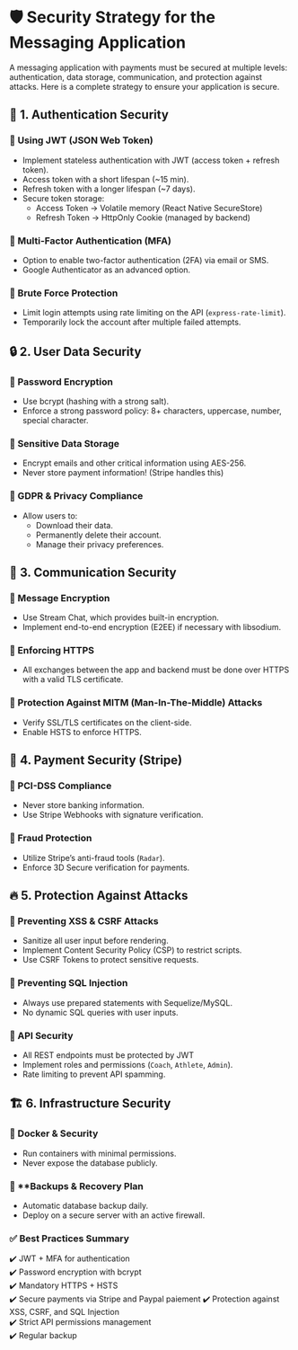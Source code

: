 # 🛡️ Security Strategy for the Messaging Application

A messaging application with payments must be secured at multiple levels: authentication, data storage, communication, and protection against attacks. Here is a complete strategy to ensure your application is secure.

## 🔐 1. Authentication Security


### 📌 Using JWT (JSON Web Token)
- Implement stateless authentication with JWT (access token + refresh token).
- Access token with a short lifespan (~15 min).
- Refresh token with a longer lifespan (~7 days).
- Secure token storage:
  - Access Token → Volatile memory (React Native SecureStore)
  - Refresh Token → HttpOnly Cookie (managed by backend)

### 📌 Multi-Factor Authentication (MFA)
- Option to enable two-factor authentication (2FA) via email or SMS.
- Google Authenticator as an advanced option.

### 📌 Brute Force Protection
- Limit login attempts using rate limiting on the API (`express-rate-limit`).
- Temporarily lock the account after multiple failed attempts.

## 🔒 2. User Data Security


### 📌 Password Encryption
- Use bcrypt (hashing with a strong salt).
- Enforce a strong password policy: 8+ characters, uppercase, number, special character.

### 📌 Sensitive Data Storage
- Encrypt emails and other critical information using AES-256.
- Never store payment information! (Stripe handles this)

### 📌 GDPR & Privacy Compliance
- Allow users to:
  - Download their data.
  - Permanently delete their account.
  - Manage their privacy preferences.

## 🔄 3. Communication Security


### 📌 Message Encryption
- Use Stream Chat, which provides built-in encryption.
- Implement end-to-end encryption (E2EE) if necessary with libsodium.

### 📌 Enforcing HTTPS
- All exchanges between the app and backend must be done over HTTPS with a valid TLS certificate.

### 📌 Protection Against MITM (Man-In-The-Middle) Attacks
- Verify SSL/TLS certificates on the client-side.
- Enable HSTS to enforce HTTPS.

## 🛑 4. Payment Security (Stripe)


### 📌 PCI-DSS Compliance
- Never store banking information.
- Use Stripe Webhooks with signature verification.

### 📌 Fraud Protection
- Utilize Stripe’s anti-fraud tools (`Radar`).
- Enforce 3D Secure verification for payments.

## 🔥 5. Protection Against Attacks


### 📌 Preventing XSS & CSRF Attacks
- Sanitize all user input before rendering.
- Implement Content Security Policy (CSP) to restrict scripts.
- Use CSRF Tokens to protect sensitive requests.

### 📌 Preventing SQL Injection
- Always use prepared statements with Sequelize/MySQL.
- No dynamic SQL queries with user inputs.

### 📌 API Security
- All REST endpoints must be protected by JWT
- Implement roles and permissions (`Coach`, `Athlete`, `Admin`).
- Rate limiting to prevent API spamming.

## 🏗️ 6. Infrastructure Security


### 📌 Docker & Security
- Run containers with minimal permissions.
- Never expose the database publicly.

### 📌 **Backups & Recovery Plan

- Automatic database backup daily.
- Deploy on a secure server with an active firewall.

### ✅ Best Practices Summary

✔️ JWT + MFA for authentication  
✔️ Password encryption with bcrypt  
✔️ Mandatory HTTPS + HSTS  
✔️ Secure payments via Stripe and Paypal paiement
✔️ Protection against XSS, CSRF, and SQL Injection  
✔️ Strict API permissions management  
✔️ Regular backup